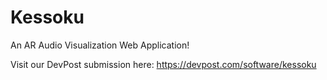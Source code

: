 # Kessoku

An AR Audio Visualization Web Application!

Visit our DevPost submission here: https://devpost.com/software/kessoku
